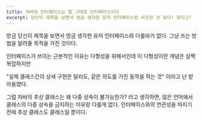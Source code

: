 ```yaml
---
title: 자바의 인터페이스는 말 그대로 인터페이스이다
excerpt: 당신이 제목을 보면서 방금 생각한 유저 인터페이스랑 비슷한 것 맞다! 맞다고!
---
```

방금 당신이 제목을 보면서 방금 생각한 유저 인터페이스와 다를바가 없다.
그냥 쓰는 방법을 알려줄 목적을 가진 것이다.


인터페이스가 쓰이는 근본적인 이유는 다형성을 위해서인데
이 다형성이란 개념은 살짝 복잡하지만


"실제 클래스간의 상세 구현은 달라도, 같은 의도를 가진 동작을 하는 것"
이라고 난 받아들였다.


그럼 자바의 추상 클래스는 왜 다중 상속이 불가능한가? 라고 생각하면,
많은 언어에서 클래스의 다중 상속을 금지하는 이유랑 다를게 없다. 인터페이스와의 연관성을 따지기 전에 추상 클래스도 클래스일 뿐이다.